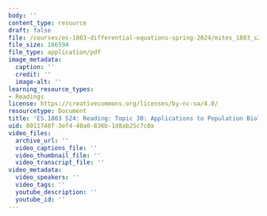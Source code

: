 ```yaml
---
body: ''
content_type: resource
draft: false
file: /courses/es-1803-differential-equations-spring-2024/mites_1803_s24_topic30.pdf
file_size: 166594
file_type: application/pdf
image_metadata:
  caption: ''
  credit: ''
  image-alt: ''
learning_resource_types:
- Readings
license: https://creativecommons.org/licenses/by-nc-sa/4.0/
resourcetype: Document
title: 'ES.1803 S24: Reading: Topic 30: Applications to Population Biology'
uid: 8011748f-3ef4-40a0-836b-1d8ab25c7c0a
video_files:
  archive_url: ''
  video_captions_file: ''
  video_thumbnail_file: ''
  video_transcript_file: ''
video_metadata:
  video_speakers: ''
  video_tags: ''
  youtube_description: ''
  youtube_id: ''
---
```

